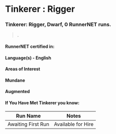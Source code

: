 # Tinkerer : Rigger

### Tinkerer: Rigger, Dwarf, 0 RunnerNET runs.

> .

#### RunnerNET certified in:
> 

#### Language(s) - English
#### Areas of Interest
> 

#### Mundane
#### Augmented
#### If You Have Met Tinkerer you know:
> 

| Run Name| Notes|
| ----------- | ----------- |
| Awaiting First Run | Available for Hire |
